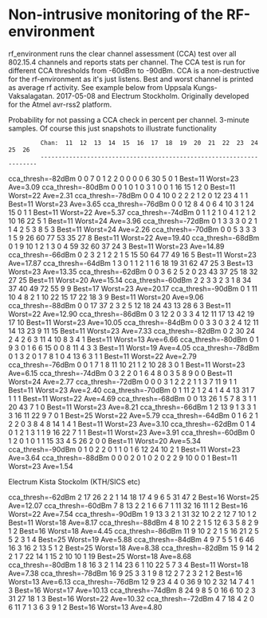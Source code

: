 Non-intrusive monitoring of the RF-environment
==============================================

rf_environment runs the clear channel assessment (CCA) test over 
all 802.15.4 channels and reports stats per channel. The CCA test 
is run for different CCA thresholds from -60dBm to -90dBm. CCA is
a non-destructive for the rf-environment as it's just listens.
Best and worst channel is printed as average rf activity.
See example below from Uppsala Kungs-Vaksalagatan. 2017-05-08
and Electrum Stockholm. Originally developed for the Atmel avr-rss2 
platform.

Probability for not passing a CCA check in percent per channel.
3-minute samples. Of course this just snapshots to illustrate 
functionality


             Chan:  11  12  13  14  15  16  17  18  19  20  21  22  23  24  25  26
             ---------------------------------------------------------------------
cca_thresh=-82dBm   0   0   7   0   1   2   2   0   0   0   0   6  30   5   0   1 Best=11 Worst=23 Ave=3.09 
cca_thresh=-80dBm   0   0   1   0   1   0   3   1   0   0   1  16  15   1   2   0 Best=11 Worst=22 Ave=2.31 
cca_thresh=-78dBm   0   0   4  10   0   2   2   2   1   2   0  12  23   4   1   1 Best=11 Worst=23 Ave=3.65 
cca_thresh=-76dBm   0   0  12   8   4   0   6   4  10   3   1  24  15   0   1   1 Best=11 Worst=22 Ave=5.37 
cca_thresh=-74dBm   0   1   1   2   1   0   4   1   2   1   2  10  16  22   5   1 Best=11 Worst=24 Ave=3.96 
cca_thresh=-72dBm   0   1   3   3   3   0   2   1   1   4   2   5   3   8   5   3 Best=11 Worst=24 Ave=2.26 
cca_thresh=-70dBm   0   0   5   3   3   3   1   5   9  26  60  77  53  35  27   8 Best=11 Worst=22 Ave=19.40
cca_thresh=-68dBm   0   1   9  10   1   2   1   3   0   4  59  32  60  37  24   3 Best=11 Worst=23 Ave=14.89
cca_thresh=-66dBm   0   2   3   2   1   2   2   1   5  15  50  64  77  49  16   5 Best=11 Worst=23 Ave=17.87
cca_thresh=-64dBm   1   3   0   1   1   2   1   1   6  18  19  31  62  47  25   3 Best=13 Worst=23 Ave=13.35
cca_thresh=-62dBm   0   0   3   6   2   5   2   0  23  43  37  25  18  32  27  25 Best=11 Worst=20 Ave=15.14
cca_thresh=-60dBm   2   2   3   3   2   3   1   8  34  37  40  49  72  55   9   9 Best=17 Worst=23 Ave=20.17
cca_thresh=-90dBm   0   1  11  10   4   8   2   1  10  22  15  17  22  18   3   9 Best=11 Worst=20 Ave=9.06 
cca_thresh=-88dBm   0   0  17  37   2   3   2   5  12  18  24  43  13  28   6   3 Best=11 Worst=22 Ave=12.90
cca_thresh=-86dBm   0   3  12   2   0   3   3   4  12  11  17  13  42  19  17  10 Best=11 Worst=23 Ave=10.05
cca_thresh=-84dBm   0   0   3   3   0   3   2   4  12  11  14  13  23   9  11  15 Best=11 Worst=23 Ave=7.33 
cca_thresh=-82dBm   0   2  30  24   2   4   2   6   3  11   4  10   8   3   4   1 Best=11 Worst=13 Ave=6.66 
cca_thresh=-80dBm   0   1   9   3   0   1   6   6  15   0   0   8  11   4   3   3 Best=11 Worst=19 Ave=4.05 
cca_thresh=-78dBm   0   1   3   2   0   1   7   8   1   0   4  13   6   3   1   1 Best=11 Worst=22 Ave=2.79 
cca_thresh=-76dBm   0   0   1   7   1   8  11  10  21   1   2  10  28   3   0   1 Best=11 Worst=23 Ave=6.15 
cca_thresh=-74dBm   0   3   2   2   0   1   6   4   8   0   3   5   8   9   0   0 Best=11 Worst=24 Ave=2.77 
cca_thresh=-72dBm   0   0   0   3   1   2   2   2   1   1   3   7  11   9   1   1 Best=11 Worst=23 Ave=2.40 
cca_thresh=-70dBm   0   1  11   2   1   2   4   1   4   4  13  31   7   1   1   1 Best=11 Worst=22 Ave=4.69 
cca_thresh=-68dBm   0   0  13  26   1   5   7   8   3   1   1  20  43   7   1   0 Best=11 Worst=23 Ave=8.21 
cca_thresh=-66dBm   1   2  13   9   1   3   3   1   3  16  11  22   9   7   0   1 Best=25 Worst=22 Ave=5.79 
cca_thresh=-64dBm   0   1   6   2   1   2   2   0   3   8   4   8  14   1   4   1 Best=11 Worst=23 Ave=3.10 
cca_thresh=-62dBm   0   1   4   0   1   2   1   3   1   1   9  16  22   7   1   1 Best=11 Worst=23 Ave=3.91 
cca_thresh=-60dBm   0   1   2   0   1   0   1   1  15  33   4   5  26   2   0   0 Best=11 Worst=20 Ave=5.34 
cca_thresh=-90dBm   0   1   0   2   2   0   1   1   0   1   6  12  24  10   2   1 Best=11 Worst=23 Ave=3.64 
cca_thresh=-88dBm   0   0   0   2   0   1   0   2   0   2   2   9  10   0   0   1 Best=11 Worst=23 Ave=1.54 

Electrum Kista Stockolm (KTH/SICS etc)

cca_thresh=-62dBm   2  17  26   2   2   1  14  18  17   4   9   6   5  31  47   2 Best=16 Worst=25 Ave=12.07
cca_thresh=-60dBm   7   8  13   2   2   1   6   6   7   1  11  32  16  11   1   2 Best=16 Worst=22 Ave=7.54 
cca_thresh=-90dBm   1   9  13   3   2   1  31  32  10   2   2  12   7  10   1   2 Best=11 Worst=18 Ave=8.17 
cca_thresh=-88dBm   4   8  10   2   2   1   5  12   6   3   5   8   2   9   1   2 Best=16 Worst=18 Ave=4.45 
cca_thresh=-86dBm  11   9  10   2   2   1   5  16  21   2   5   5   2   3   1   4 Best=25 Worst=19 Ave=5.88 
cca_thresh=-84dBm   4   9   7   5   5   1   6  46  16   3  16   2  13   5   1   2 Best=25 Worst=18 Ave=8.38 
cca_thresh=-82dBm  15   9  14   2   2   1   7  22  14   1  15   2  10  10   1  19 Best=25 Worst=18 Ave=8.68 
cca_thresh=-80dBm   1   8  16   3   2   1  14  23   6   1  10  22   5   7   3   4 Best=11 Worst=18 Ave=7.38 
cca_thresh=-78dBm  16   9  25   3   3   1   9   8  12   2   7   2   3   2   1   2 Best=16 Worst=13 Ave=6.13 
cca_thresh=-76dBm  12   9  23   4   4   0  36   9  10   2  32  14   7   4   1   3 Best=16 Worst=17 Ave=10.13
cca_thresh=-74dBm   8  24   9   8   5   0  16   6  10   2   3  31  27  18   1   3 Best=16 Worst=22 Ave=10.32
cca_thresh=-72dBm   4   7  18   4   2   0   6  11   7   1   3   6   3   9   1   2 Best=16 Worst=13 Ave=4.80 
